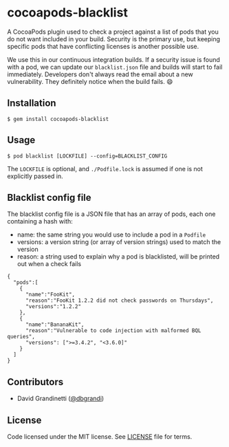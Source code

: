 # cocoapods-blacklist

A CocoaPods plugin used to check a project against a list of pods that you do not want included in your build. Security is the primary use, but keeping specific pods that have conflicting licenses is another possible use.

We use this in our continuous integration builds. If a security issue is found with a pod, we can update our `blacklist.json` file and builds will start to fail immediately. Developers don't always read the email about a new vulnerability. They definitely notice when the build fails. :smile:

## Installation

    $ gem install cocoapods-blacklist

## Usage

    $ pod blacklist [LOCKFILE] --config=BLACKLIST_CONFIG

The `LOCKFILE` is optional, and `./Podfile.lock` is assumed if one is not explicitly passed in.

## Blacklist config file

The blacklist config file is a JSON file that has an array of pods, each one containing a hash with:

- name: the same string you would use to include a pod in a `Podfile`
- versions: a version string (or array of version strings) used to match the version
- reason: a string used to explain why a pod is blacklisted, will be printed out when a check fails

```
{
  "pods":[
    {
      "name":"FooKit",
      "reason":"FooKit 1.2.2 did not check passwords on Thursdays",
      "versions":"1.2.2"
    },
    {
      "name":"BananaKit",
      "reason":"Vulnerable to code injection with malformed BQL queries",
      "versions": [">=3.4.2", "<3.6.0]"
    }
  ]
}
```

## Contributors

- David Grandinetti ([@dbgrandi](https://twitter.com/dbgrandi))

## License

Code licensed under the MIT license. See [LICENSE](https://github.com/yahoo/cocoapods-blacklist/blob/master/LICENSE) file for terms.
